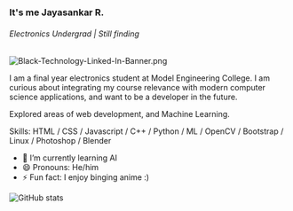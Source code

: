 ### It's me Jayasankar R.
###### Electronics Undergrad | Still finding
![Black-Technology-Linked-In-Banner.png](BlackTechnologyLinkedInBanner.png)

I am a final year electronics student at Model Engineering College. I am curious about integrating my course relevance with modern computer science applications, and want to be a developer in the future.

Explored areas of web development, and Machine Learning.

Skills: HTML / CSS / Javascript / C++ / Python / ML / OpenCV / Bootstrap / Linux / Photoshop / Blender

- 🌱 I’m currently learning AI
- 😄 Pronouns: He/him
- ⚡ Fun fact: I enjoy binging anime :)
 

![GitHub stats](https://github-readme-stats.vercel.app/api?username=Jayasankar-R&show_icons=true&theme=tokyonight)  


